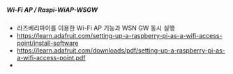 ##### Wi-Fi AP / Raspi-WiAP-WSGW
- 라즈베리파이를 이용한 Wi-Fi AP 기능과 WSN GW 동시 실행
- https://learn.adafruit.com/setting-up-a-raspberry-pi-as-a-wifi-access-point/install-software
- https://learn.adafruit.com/downloads/pdf/setting-up-a-raspberry-pi-as-a-wifi-access-point.pdf
- 
